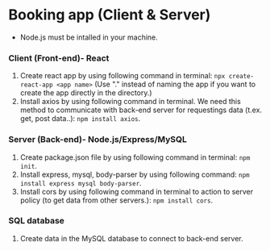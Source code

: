 # Booking app (Client & Server)

- Node.js must be intalled in your machine.

### Client (Front-end)- React

1. Create react app by using following command in terminal: `npx create-react-app <app name>` (Use "." instead of naming the app if you want to create the app directly in the directory.)
2. Install axios by using following command in terminal. We need this method to communicate with back-end server for requestings data (t.ex. get, post data..): `npm install axios`.
 

### Server (Back-end)- Node.js/Express/MySQL
1. Create package.json file by using following command in terminal: `npm init`.
2. Install express, mysql, body-parser by using following command: `npm install express mysql body-parser`.
3. Install cors by using following command in terminal to action to server policy (to get data from other servers.): `npm install cors`.

### SQL database
1. Create data in the MySQL database to connect to back-end server.
